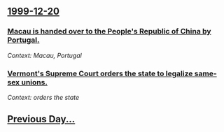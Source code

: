 ## [1999-12-20](/news/1999/12/20/index.md)

### [ Macau is handed over to the People's Republic of China by Portugal.](/news/1999/12/20/macau-is-handed-over-to-the-people-s-republic-of-china-by-portugal.md)
_Context: Macau, Portugal_

### [ Vermont's Supreme Court orders the state to legalize same-sex unions.](/news/1999/12/20/vermont-s-supreme-court-orders-the-state-to-legalize-same-sex-unions.md)
_Context: orders the state_

## [Previous Day...](/news/1999/12/19/index.md)

